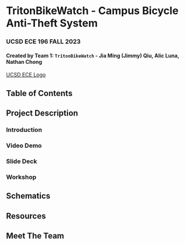 # TritonBikeWatch - Campus Bicycle Anti-Theft System
### UCSD ECE 196 FALL 2023  
#### Created by Team 1: `TritonBikeWatch` - Jia Ming (Jimmy) Qiu, Alic Luna, Nathan Chong

[UCSD ECE Logo](https://raw.githubusercontent.com/jiamingqiu-jimmy/TritonBikeWatch/main/Assets/ECE_Logo.png)

## Table of Contents

## Project Description

### Introduction


### Video Demo


### Slide Deck

### Workshop 

## Schematics


## Resources


## Meet The Team